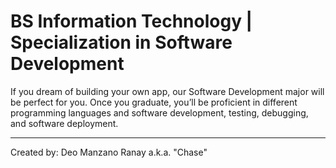 # BS Information Technology | Specialization in Software Development

If you dream of building your own app, our Software Development major will be perfect for you. Once you graduate, you’ll be proficient in different programming languages and software development, testing, debugging, and software deployment.

---
Created by: Deo Manzano Ranay a.k.a. "Chase"